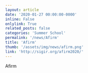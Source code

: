 ```yaml
---
layout: article
date: '2020-01-27 00:00:00-0000'
inline: False
onlylink: True
related_posts: false
categories: 'Summer School'
permalink: '/news/Afirm'
title: 'Afirm'
thumb: '/assets/img/news/afirm.png'
link: 'http://sigir.org/afirm2020/'
---
```

Afirm
